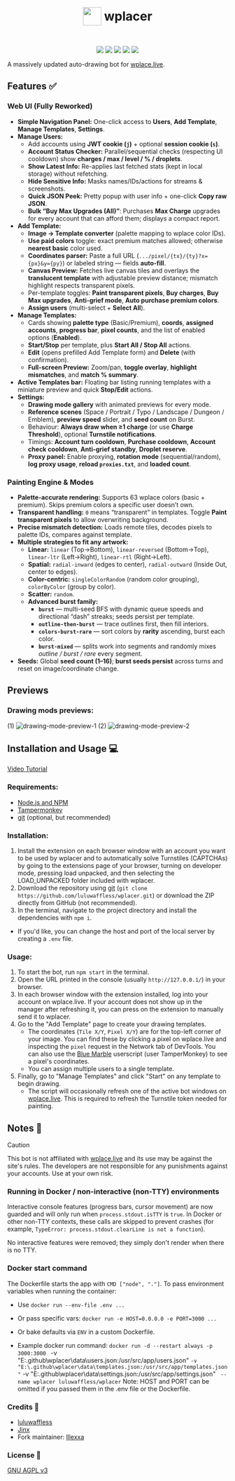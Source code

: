 <h1 align="center"><p style="display: inline-flex; align-items: center; gap: 0.25em"><img style="width: 1.5em; height: 1.5em;" src="public/icons/favicon.png">wplacer</p></h1>

<p align="center"><img src="https://img.shields.io/github/package-json/v/luluwaffless/wplacer">
<a href="LICENSE"><img src="https://img.shields.io/github/license/luluwaffless/wplacer"></a>
<a href="https://discord.gg/qbtcWrHJvR"><img src="https://img.shields.io/badge/Support-gray?style=flat&logo=Discord&logoColor=white&logoSize=auto&labelColor=5562ea"></a>
<a href="LEIAME.md"><img src="https://img.shields.io/badge/tradução-português_(brasil)-green"></a>
<a href="LISEZMOI.md"><img src="https://img.shields.io/badge/traduction-français-blue"></a></p>

A massively updated auto-drawing bot for [wplace.live](https://wplace.live/).

## Features ✅

### Web UI (Fully Reworked)
- **Simple Navigation Panel:** One-click access to **Users**, **Add Template**, **Manage Templates**, **Settings**.
- **Manage Users:**
  - Add accounts using **JWT cookie (`j`)** + optional **session cookie (`s`)**.
  - **Account Status Checker:** Parallel/sequential checks (respecting UI cooldown) show **charges / max / level / % / droplets**.
  - **Show Latest Info:** Re-applies last fetched stats (kept in local storage) without refetching.
  - **Hide Sensitive Info:** Masks names/IDs/actions for streams & screenshots.
  - **Quick JSON Peek:** Pretty popup with user info + one-click **Copy raw JSON**.
  - **Bulk “Buy Max Upgrades (All)”**: Purchases **Max Charge** upgrades for every account that can afford them; displays a compact report.
- **Add Template:**
  - **Image → Template converter** (palette mapping to wplace color IDs).
  - **Use paid colors** toggle: exact premium matches allowed; otherwise **nearest basic** color used.
  - **Coordinates parser:** Paste a full URL (`.../pixel/{tx}/{ty}?x={px}&y={py}`) or labeled string — fields **auto-fill**.
  - **Canvas Preview:** Fetches live canvas tiles and overlays the **translucent template** with adjustable preview distance; mismatch highlight respects transparent pixels.
  - Per-template toggles: **Paint transparent pixels**, **Buy charges**, **Buy Max upgrades**, **Anti‑grief mode**, **Auto purchase premium colors**.
  - **Assign users** (multi-select + **Select All**).
- **Manage Templates:**
  - Cards showing **palette type** (Basic/Premium), **coords**, **assigned accounts**, **progress bar**, **pixel counts**, and the list of enabled options (**Enabled**).
  - **Start/Stop** per template, plus **Start All / Stop All** actions.
  - **Edit** (opens prefilled Add Template form) and **Delete** (with confirmation).
  - **Full-screen Preview:** Zoom/pan, **toggle overlay**, **highlight mismatches**, and **match % summary**.
- **Active Templates bar:** Floating bar listing running templates with a miniature preview and quick **Stop/Edit** actions.
- **Settings:**
  - **Drawing mode gallery** with animated previews for every mode.
  - **Reference scenes** (Space / Portrait / Typo / Landscape / Dungeon / Emblem), **preview speed** slider, and **seed count** on Burst.
  - Behaviour: **Always draw when ≥1 charge** (or use **Charge Threshold**), optional **Turnstile notifications**.
  - Timings: **Account turn cooldown**, **Purchase cooldown**, **Account check cooldown**, **Anti-grief standby**, **Droplet reserve**.
  - **Proxy panel:** Enable proxying, **rotation mode** (sequential/random), **log proxy usage**, **reload `proxies.txt`**, and **loaded count**.


### Painting Engine & Modes
- **Palette-accurate rendering:** Supports 63 wplace colors (basic + premium). Skips premium colors a specific user doesn’t own.
- **Transparent handling:** `0` means “transparent” in templates. Toggle **Paint transparent pixels** to allow overwriting background.
- **Precise mismatch detection:** Loads remote tiles, decodes pixels to palette IDs, compares against template.
- **Multiple strategies to fit any artwork:**
  - **Linear:** `linear` (Top→Bottom), `linear-reversed` (Bottom→Top), `linear-ltr` (Left→Right), `linear-rtl` (Right→Left).
  - **Spatial:** `radial-inward` (edges to center), `radial-outward` (Inside Out, center to edges).
  - **Color-centric:** `singleColorRandom` (random color grouping), `colorByColor` (group by color).
  - **Scatter:** `random`.
  - **Advanced burst family:**
    - **`burst`** — multi-seed BFS with dynamic queue speeds and directional “dash” streaks; seeds persist per template.
    - **`outline-then-burst`** — trace outlines first, then fill interiors.
    - **`colors-burst-rare`** — sort colors by **rarity** ascending, burst each color.
    - **`burst-mixed`** — splits work into segments and randomly mixes *outline / burst / rare* every segment.
- **Seeds:** Global **seed count (1–16)**; **burst seeds persist** across turns and reset on image/coordinate change.

## Previews

### Drawing mods previews:
(1)
![drawing-mode-preview-1](./preview/drawing-mode-preview-1.gif)
(2)
![drawing-mode-preview-2](./preview/drawing-mode-preview-2.gif)

## Installation and Usage 💻

[Video Tutorial](https://www.youtube.com/watch?v=YR978U84LSY)

### Requirements:
- [Node.js and NPM](https://nodejs.org/en/download)
- [Tampermonkey](https://www.tampermonkey.net/)
- [git](https://git-scm.com/downloads) (optional, but recommended)
### Installation:
1. Install the extension on each browser window with an account you want to be used by wplacer and to automatically solve Turnstiles (CAPTCHAs) by going to the extensions page of your browser, turning on developer mode, pressing load unpacked, and then selecting the LOAD_UNPACKED folder included with wplacer.
2. Download the repository using [git](https://git-scm.com/downloads) (`git clone https://github.com/luluwaffless/wplacer.git`) or download the ZIP directly from GitHub (not recommended).
3. In the terminal, navigate to the project directory and install the dependencies with `npm i`.
- If you'd like, you can change the host and port of the local server by creating a `.env` file.
### Usage:
1. To start the bot, run `npm start` in the terminal.
2. Open the URL printed in the console (usually `http://127.0.0.1/`) in your browser.
3. In each browser window with the extension installed, log into your account on wplace.live. If your account does not show up in the manager after refreshing it, you can press on the extension to manually send it to wplacer.
4. Go to the "Add Template" page to create your drawing templates.
   - The coordinates (`Tile X/Y`, `Pixel X/Y`) are for the top-left corner of your image. You can find these by clicking a pixel on wplace.live and inspecting the `pixel` request in the Network tab of DevTools. You can also use the [Blue Marble](https://github.com/SwingTheVine/Wplace-BlueMarble) userscript (user TamperMonkey) to see a pixel's coordinates.
   - You can assign multiple users to a single template.
5. Finally, go to "Manage Templates" and click "Start" on any template to begin drawing.
   - The script will occasionally refresh one of the active bot windows on [wplace.live](https://wplace.live/). This is required to refresh the Turnstile token needed for painting.


## Notes 📝

> [!CAUTION]
> This bot is not affiliated with [wplace.live](https://wplace.live/) and its use may be against the site's rules. The developers are not responsible for any punishments against your accounts. Use at your own risk.

### Running in Docker / non-interactive (non-TTY) environments

Interactive console features (progress bars, cursor movement) are now guarded and will only run when `process.stdout.isTTY` is `true`. In Docker or other non-TTY contexts, these calls are skipped to prevent crashes (for example, `TypeError: process.stdout.clearLine is not a function`).

No interactive features were removed; they simply don't render when there is no TTY.

### Docker start command
The Dockerfile starts the app with `CMD ["node", "."]`.
To pass environment variables when running the container:
  - Use `docker run --env-file .env ...`
  - Or pass specific vars: `docker run -e HOST=0.0.0.0 -e PORT=3000 ...`
  - Or bake defaults via `ENV` in a custom Dockerfile.

- Example docker run command:
`docker run -d --restart always -p 3000:3000 `
  -v "E:\.github\wplacer\data\users.json:/usr/src/app/users.json" `
  -v "E:\.github\wplacer\data\templates.json:/usr/src/app/templates.json" `
  -v "E:\.github\wplacer\data\settings.json:/usr/src/app/settings.json" `
  --name wplacer luluwaffless/wplacer`
Note: HOST and PORT can be omitted if you passed them in the .env file or the Dockerfile.


### Credits 🙏

-   [luluwaffless](https://github.com/luluwaffless)
-   [Jinx](https://github.com/JinxTheCatto)
-   Fork maintainer: [lllexxa](https://github.com/lllexxa)

### License 📜

[GNU AGPL v3](LICENSE)



